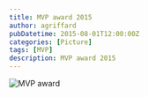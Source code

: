 ```yaml
---
title: MVP award 2015
author: agriffard
pubDatetime: 2015-08-01T12:00:00Z
categories: [Picture]
tags: [MVP]
description: MVP award 2015
---
```


![MVP award](/assets/blog/Microsoft-Most-Valuable-Professional/mvp2015.jpg)
